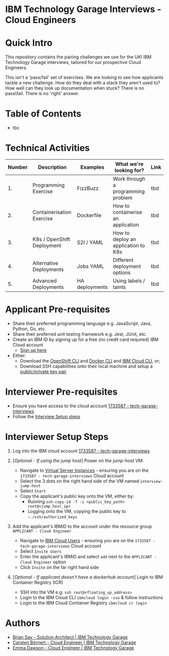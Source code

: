 # IBM Technology Garage Interviews - Cloud Engineers

# Quick Intro

This repository contains the pairing challenges we use for the UKI IBM Technology Garage interviews, tailored for our prospective Cloud Engineers.

This isn't a 'pass/fail' set of exercises. We are looking to see how applicants tackle a new challenge. How do they deal with a stack they aren't used to? How well can they look up documentation when stuck? There is no pass\fail. There is no 'right' answer.

# Table of Contents

- tbc

# Technical Activities

| Number | Description                | Examples       | What we're looking for?             | Link |
| ------ | -------------------------- | -------------- | ----------------------------------- | ---- |
| 1.     | Programming Exercise       | FizzBuzz       | Work through a programming problem  | tbd  |
| 2.     | Containerisation Exercise  | Dockerfile     | How to containerise an application  | tbd  |
| 3.     | K8s / OpenShift Deployment | S2I / YAML     | How to deploy an application to K8s | tbd  |
| 4.     | Alternative Deployments    | Jobs YAML      | Different deployment options        | tbd  |
| 5.     | Advanced Deployments       | HA deployments | Using labels / taints               | tbd  |

# Applicant Pre-requisites

- Share their preferred programming language e.g. JavaScript, Java, Python, Go, etc.
- Share their preferred unit testing framework e.g. Jest, JUnit, etc.
- Create an IBM ID by signing up for a free (no credit card required) IBM Cloud account
  - [Sign up here](https://cloud.ibm.com/registration)
- Either:
  - Download the [OpenShift CLI](https://cloud.ibm.com/docs/openshift?topic=openshift-openshift-cli) and [Docker CLI](https://docs.docker.com/get-docker/) and [IBM Cloud CLI](https://cloud.ibm.com/docs/cli?topic=cli-getting-started), or;
  - Download SSH capabilities onto their local machine and setup a [public/private key pair](https://www.digitalocean.com/community/tutorials/how-to-set-up-ssh-keys-2)

# Interviewer Pre-requisites

- Ensure you have access to the cloud account [1733587 - tech-garage-interviews](https://cloud.ibm.com/)
- Follow the [Interview Setup steps](tbd)

# Interviewer Setup Steps

1. Log into the IBM cloud account [1733587 - tech-garage-interviews](https://cloud.ibm.com/)
2. [*Optional - If using the jump host*] Power on the jump-host VM:

   - Navigate to [Virtual Server Instances](https://cloud.ibm.com/vpc-ext/compute/vs) - ensuring you are on the `1733587 - tech-garage-interviews` Cloud account
   - Select the 3 dots on the right hand side of the VM named `interview-jump-host`
   - Select `Start`
   - Copy the applicant's public key onto the VM, either by:
     - Running `ssh-copy-id -f -i <public_key_path> root@<jump_host_ip>`
     - Logging onto the VM, copying the public key to `~./ssh/authorized_keys`

3. Add the applicant's IBMiD to the account under the resource group `APPLICANT - Cloud Engineer`
   - Navigate to [IBM Cloud Users](https://cloud.ibm.com/iam/users) - ensuring you are on the `1733587 - tech-garage-interviews` Cloud account
   - Select `Invite Users`
   - Enter the applicant's IBMiD and select `add` next to the `APPLICANT - Cloud Engineer` option
   - Click `Invite` on the far right hand side
4. [*Optional - If applicant doesn't have a dockerhub account*] Login to IBM Container Registry (ICR)
   - SSH into the VM e.g. `ssh root@<floating_up_address>`
   - Login to the IBM Cloud CLI `ibmcloud login -sso` & follow instructions
   - Login to the IBM Cloud Container Registry `ibmcloud cr login`

# Authors

- [Brian Say - Solution Architect | IBM Technology Garage](https://github.com/briansay)
- [Carsten Börnert - Cloud Engineer | IBM Technology Garage](tbd)
- [Emma Dawson - Cloud Engineer | IBM Technology Garage](tbd)
